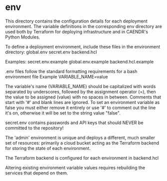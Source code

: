 # env

This directory contains the configuration details for each deployment environment. The variable definitions in the corresponding env directory are used both by Terraform for deploying infrastructure and in CAENDR's Python Modules. 

To define a deployment environment, include these files in the environment directory:
global.env
secret.env
backend.hcl

Examples:
secret.env.example
global.env.example
backend.hcl.example


.env files follow the standard formatting requirements for a bash environment file
Example
VARIABLE_NAME=value

The variable's name (VARIABLE_NAME) should be capitalized with words separated by underscores, followed by the assignment operator (=), then the value to be assigned (value) with no spaces in between.
Comments that start with '#' and blank lines are ignored.
To set an environment variable as false you must either remove it entirely or use '#' to comment out the line it's on, otherwise it will be set to the string value "false".

secret.env contains passwords and API keys that should NEVER be committed to the repository!

The 'admin' environment is unique and deploys a different, much smaller set of resources: primarily a cloud bucket acting as the Terraform backend for storing the state of each environment. 

The Terraform backend is configured for each environment in backend.hcl

Altering existing environment variable values requires rebuilding the services that depend on them.
